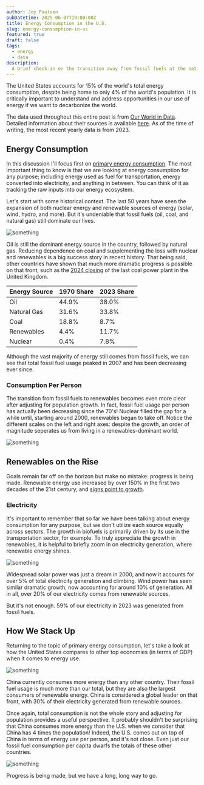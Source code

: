 ```yaml
---
author: Joy Paulsen
pubDatetime: 2025-06-07T19:00:00Z
title: Energy Consumption in the U.S.
slug: energy-consumption-in-us
featured: true
draft: false
tags:
  - energy
  - data
description:
  A brief check-in on the transition away from fossil fuels at the national level
---
```


<!-- ## Table of Contents -->


<!-- ## Energy -->

The United States accounts for 15% of the world's total energy consumption, despite being home to only 4% of the world's population. It is critically important to understand and address opportunities in our use of energy if we want to decarbonize the world.

The data used throughout this entire post is from [Our World in Data](https://ourworldindata.org/energy). Detailed information about their sources is available [here](https://github.com/owid/energy-data). As of the time of writing, the most recent yearly data is from 2023.

## Energy Consumption

In this discussion I'll focus first on [primary energy consumption](https://www.eia.gov/tools/glossary/index.php?id=Primary%20energy). The most important thing to know is that we are looking at energy consumption for any purpose; including energy used as fuel for transportation, energy converted into electricity, and anything in between. You can think of it as tracking the raw inputs into our energy ecosystem.

Let's start with some historical context. The last 50 years have seen the expansion of both nuclear energy and renewable sources of energy (solar, wind, hydro, and more). But it's undeniable that fossil fuels (oil, coal, and natural gas) still dominate our lives.

![something](@assets/blog/energy-use-in-us/energy_use.png)

Oil is still the dominant energy source in the country, followed by natural gas. Reducing dependence on coal and supplementing the loss with nuclear and renewables is a big success story in recent history. That being said, other countries have shown that much more dramatic progress is possible on that front, such as the [2024 closing](https://www.technologyreview.com/2024/09/30/1104591/uk-coal-global-shutdown/) of the last coal power plant in the United Kingdom.

| Energy Source | 1970 Share    | 2023 Share   |
| --- | --- | --- |
| Oil | 44.9% | 38.0% |
| Natural Gas | 31.6% | 33.8% |
| Coal | 18.8% | 8.7% |
| Renewables | 4.4% | 11.7% |
| Nuclear | 0.4% | 7.8% |

Although the vast majority of energy still comes from fossil fuels, we can see that total fossil fuel usage peaked in 2007 and has been decreasing ever since.

### Consumption Per Person

The transition from fossil fuels to renewables becomes even more clear after adjusting for population growth. In fact, fossil fuel usage per person has actually been decreasing since the 70's! Nuclear filled the gap for a while until, starting around 2000, renewables began to take off. Notice the different scales on the left and right axes: despite the growth, an order of magnitude seperates us from living in a renewables-dominant world.

![something](@assets/blog/energy-use-in-us/ff_vs_renewables.png)


## Renewables on the Rise

Goals remain far off on the horizon but make no mistake: progress is being made. Renewable energy use increased by over 150% in the first two decades of the 21st century, and [signs point to growth](https://www.carbonbrief.org/wind-and-solar-are-fastest-growing-electricity-sources-in-history/).

### Electricity

It's important to remember that so far we have been talking about energy consumption for any purpose, but we don't utilize each source equally across sectors. The growth in biofuels is primarily driven by its use in the transportation sector, for example. To truly appreciate the growth in renewables, it is helpful to briefly zoom in on electricity generation, where renewable energy shines.

<!-- ![something](@assets/blog/energy-use-in-us/renewable_electricity_growth.png) -->
![something](@assets/blog/energy-use-in-us/renewable_electricity.png)

Widespread solar power was just a dream in 2000, and now it accounts for over 5% of total electricity generation and climbing. Wind power has seen similar dramatic growth, now accounting for around 10% of generation. All in all, over 20% of our electricity comes from renewable sources.

But it's not enough. 59% of our electricity in 2023 was generated from fossil fuels.


## How We Stack Up

Returning to the topic of primary energy consumption, let's take a look at how the United States compares to other top economies (in terms of GDP) when it comes to energy use.

![something](@assets/blog/energy-use-in-us/energy_use_country_2023.png)

China currently consumes more energy than any other country. Their fossil fuel usage is much more than our total, but they are also the largest consumers of renewable energy. China is considered a global leader on that front, with 30% of their electricity generated from renewable sources.

Once again, total consumption is not the whole story and adjusting for population provides a useful perspective. It probably shouldn't be surprising that China consumes more energy than the U.S. when we consider that China has 4 times the population! Indeed, the U.S. comes out on top of China in terms of energy use per person, and it's not close. Even just our fossil fuel consumption per capita dwarfs the totals of these other countries.

![something](@assets/blog/energy-use-in-us/energy_use_country_capita_2023.png)


Progress is being made, but we have a long, long way to go.


